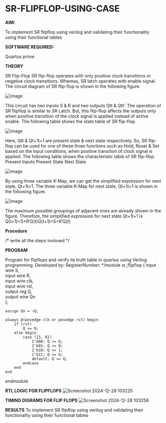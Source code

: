 # SR-FLIPFLOP-USING-CASE

**AIM:**

To implement  SR flipflop using verilog and validating their functionality using their functional tables

**SOFTWARE REQUIRED:**

Quartus prime

**THEORY**

SR Flip-Flop SR flip-flop operates with only positive clock transitions or negative clock transitions. Whereas, SR latch operates with enable signal. The circuit diagram of SR flip-flop is shown in the following figure.

![image](https://github.com/naavaneetha/SR-FLIPFLOP-USING-CASE/assets/154305477/0f710028-ad52-4d3e-9276-8714cf023a25)

 
This circuit has two inputs S & R and two outputs Qtt & Qtt’. The operation of SR flipflop is similar to SR Latch. But, this flip-flop affects the outputs only when positive transition of the clock signal is applied instead of active enable. The following table shows the state table of SR flip-flop.

![image](https://github.com/naavaneetha/SR-FLIPFLOP-USING-CASE/assets/154305477/dabfc4f4-87e3-4cbc-9472-f89ee1b5ed30)

 
Here, Qtt & Qt+1t+1 are present state & next state respectively. So, SR flip-flop can be used for one of these three functions such as Hold, Reset & Set based on the input conditions, when positive transition of clock signal is applied. The following table shows the characteristic table of SR flip-flop. Present Inputs Present State Next State

![image](https://github.com/naavaneetha/SR-FLIPFLOP-USING-CASE/assets/154305477/dd90d16c-aec5-4290-a586-e2346b1e9eb5)

 
By using three variable K-Map, we can get the simplified expression for next state, Qt+1t+1. The three variable K-Map for next state, Qt+1t+1 is shown in the following figure.

![image](https://github.com/naavaneetha/SR-FLIPFLOP-USING-CASE/assets/154305477/473efad6-d70b-4ca7-aeb7-898bbfca319f)

 
The maximum possible groupings of adjacent ones are already shown in the figure. Therefore, the simplified expression for next state Qt+1t+1 is Q(t+1)=S+R′Q(t)Q(t+1)=S+R′Q(t)

**Procedure**

/* write all the steps invloved */

**PROGRAM**

 Program for flipflops and verify its truth table in quartus using Verilog programming. Developed by: RegisterNumber:
*/module sr_flipflop (
    input wire S,      
    input wire R,      
    input wire clk,    
    input wire rst,    
    output reg Q,      
    output wire Qn     
);
    
    assign Qn = ~Q;  
    
    always @(posedge clk or posedge rst) begin
        if (rst) 
            Q <= 0;  
        else begin
            case ({S, R})
                2'b00: Q <= Q;        
                2'b01: Q <= 0;        
                2'b10: Q <= 1;        
                2'b11: Q <= Q;        
                default: Q <= Q;      
            endcase
        end
    end

endmodule


**RTL LOGIC FOR FLIPFLOPS**
![Screenshot 2024-12-28 103225](https://github.com/user-attachments/assets/1b59fa46-a98c-442f-b8d6-e3aef39c7ca1)

**TIMING DIGRAMS FOR FLIP FLOPS**
![Screenshot 2024-12-28 103258](https://github.com/user-attachments/assets/0b4f62ee-0f40-44c1-81c1-0195a64e0528)

**RESULTS**
To implement  SR flipflop using verilog and validating their functionality using their functional tables
